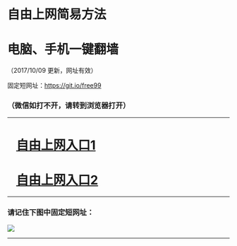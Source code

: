 ﻿# 自由上网简易方法

# 电脑、手机一键翻墙

（2017/10/09 更新，网址有效）

固定短网址：https://git.io/free99

### （微信如打不开，请转到浏览器打开）


***





# &nbsp;&nbsp; <a href="http://ft319017153.fwq-tz-1001.info/fwqtz01.html?t=10090015258 " target="_blank">自由上网入口1</a>
# &nbsp;&nbsp; <a href="http://ft1214927070.fwq-tz-1002.info/fwqtz02.html?t=10090018510 " target="_blank">自由上网入口2</a>
***

### 请记住下图中固定短网址：

<img src="https://s3-us-west-2.amazonaws.com/fwq-1001/yjfq-20170905okok.png" /> 


***

